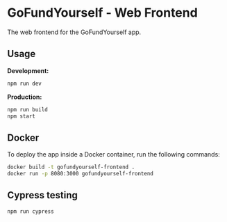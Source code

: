 # GoFundYourself - Web Frontend

The web frontend for the GoFundYourself app.

## Usage

**Development:**

```bash
npm run dev
```

**Production:**

```bash
npm run build
npm start
```

## Docker

To deploy the app inside a Docker container, run the following commands:

```bash
docker build -t gofundyourself-frontend .
docker run -p 8080:3000 gofundyourself-frontend
```

## Cypress testing

```bash
npm run cypress
```
